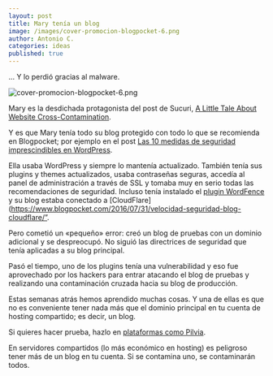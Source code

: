 ```yaml
---
layout: post
title: Mary tenía un blog
image: /images/cover-promocion-blogpocket-6.png
author: Antonio C.
categories: ideas
published: true 
---
```


... Y lo perdió gracias al malware.

![cover-promocion-blogpocket-6.png]({{site.baseurl}}/images/cover-promocion-blogpocket-6.png)

Mary es la desdichada protagonista del post de Sucuri, [A Little Tale About Website Cross-Contamination](https://blog.sucuri.net/2012/03/a-little-tale-about-website-cross-contamination.html).

Y es que Mary tenía todo su blog protegido con todo lo que se recomienda en Blogpocket; por ejemplo en el post [Las 10 medidas de seguridad imprescindibles en WordPress](https://www.blogpocket.com/2016/07/24/las-10-medidas-de-seguridad-imprescindibles-en-wordpress/).

Ella usaba WordPress y siempre lo mantenía actualizado. También tenía sus plugins y themes actualizados, usaba contraseñas seguras, accedía al panel de administración a través de SSL y tomaba muy en serio todas las recomendaciones de seguridad. Incluso tenía instalado el [plugin WordFence](https://www.blogpocket.com/2016/08/14/configurar-wordfence/) y su blog estaba conectado a [CloudFlare](https://www.blogpocket.com/2016/07/31/velocidad-seguridad-blog-cloudflare/”.

Pero cometió un «pequeño» error: creó un blog de pruebas con un dominio adicional y se despreocupó. No siguió las directrices de seguridad que tenía aplicadas a su blog principal.

Pasó el tiempo, uno de los plugins tenía una vulnerabilidad y eso fue aprovechado por los hackers para entrar atacando el blog de pruebas y realizando una contaminación cruzada hacia su blog de producción.

Estas semanas atrás hemos aprendido muchas cosas. Y una de ellas es que no es conveniente tener nada más que el dominio principal en tu cuenta de hosting compartido; es decir, un blog.

Si quieres hacer prueba, hazlo en [plataformas como Pilvia](https://twitter.com/i/moments/1000784735205982208).

En servidores compartidos (lo más económico en hosting) es peligroso tener más de un blog en tu cuenta. Si se contamina uno, se contaminarán todos. 


